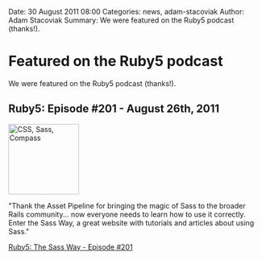 Date: 30 August 2011 08:00
Categories: news, adam-stacoviak
Author: Adam Stacoviak
Summary: We were featured on the Ruby5 podcast (thanks!).

# Featured on the Ruby5 podcast

We were featured on the Ruby5 podcast (thanks!).

## Ruby5: Episode #201 - August 26th, 2011

<a href="http://ruby5.envylabs.com/episodes/204-episode-201-august-26th-2011/stories/1805-the-sass-way">
  <img src="/attachments/ruby5.jpeg" class="left" alt="CSS, Sass, Compass" width="140" />
</a>

"Thank the Asset Pipeline for bringing the magic of Sass to the broader Rails community... now everyone needs to learn how to use it correctly. Enter the Sass Way, a great website with tutorials and articles about using Sass."

[Ruby5: The Sass Way - Episode #201](http://ruby5.envylabs.com/episodes/204-episode-201-august-26th-2011/stories/1805-the-sass-way)
